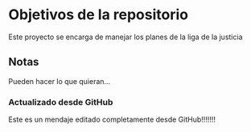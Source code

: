 # Objetivos de la repositorio

Este proyecto se encarga de manejar los planes de la liga de la justicia


## Notas
Pueden hacer lo que quieran...


### Actualizado desde  GitHub
Este es un mendaje editado completamente desde GitHub!!!!!!!
